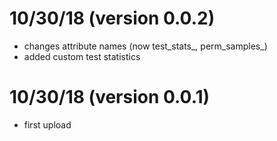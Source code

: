 # 10/30/18 (version 0.0.2)
- changes attribute names (now test_stats_, perm_samples_)
- added custom test statistics

# 10/30/18 (version 0.0.1)
- first upload
